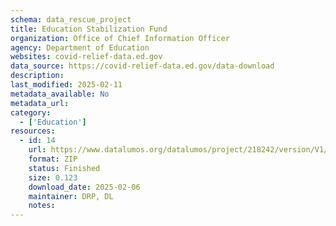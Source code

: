 ```yaml
---
schema: data_rescue_project 
title: Education Stabilization Fund
organization: Office of Chief Information Officer
agency: Department of Education
websites: covid-relief-data.ed.gov
data_source: https://covid-relief-data.ed.gov/data-download
description: 
last_modified: 2025-02-11
metadata_available: No
metadata_url: 
category:
  - ['Education'] 
resources:
  - id: 14
    url: https://www.datalumos.org/datalumos/project/218242/version/V1/view
    format: ZIP
    status: Finished
    size: 0.123
    download_date: 2025-02-06
    maintainer: DRP, DL
    notes: 
---
```

